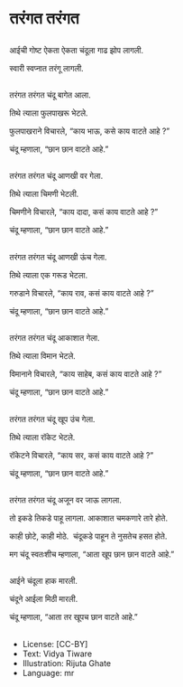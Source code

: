 # तरंगत तरंगत

##
आईची गोष्ट ऐकता ऐकता चंदूला गाढ झोप लागली. 

स्वारी स्वप्नात तरंगू लागली. 

##
तरंगत तरंगत चंदू बागेत आला. 

तिथे त्याला फुलपाखरू भेटले. 

फुलपाखराने विचारले, “काय भाऊ, कसे काय वाटते आहे ?”  

चंदू म्हणाला, “छान छान वाटते आहे.” 

##
तरंगत तरंगत चंदू आणखी वर गेला. 

तिथे त्याला चिमणी भेटली. 

चिमणीने विचारले, “काय दादा, कसं काय वाटते आहे ?” 

चंदू म्हणाला, “छान छान वाटते आहे.” 

##
तरंगत तरंगत चंदू आणखी ऊंच गेला. 

तिथे त्याला एक गरूड भेटला. 

गरुडाने विचारले, “काय राव, कसं काय वाटते आहे ?” 

चंदू म्हणाला, “छान छान वाटते आहे.” 

##
तरंगत तरंगत चंदू आकाशात गेला. 

तिथे त्याला विमान भेटले. 

विमानाने विचारले, “काय साहेब, कसं काय वाटते आहे ?” 

चंदू म्हणाला, “छान छान वाटते आहे.” 

##
तरंगत तरंगत चंदू खूप उंच गेला. 

तिथे त्याला रॉकेट भेटले. 

रॉकेटने विचारले, “काय सर, कसं काय वाटते आहे ?” 

चंदू म्हणाला, “छान छान वाटते आहे.” 

##
तरंगत तरंगत चंदू अजून वर जाऊ लागला. 

तो इकडे तिकडे पाहू लागला. आकाशात चमकणारे तारे होते. 

काही छोटे, काही मोठे.  चंदूकडे पाहून ते नुसतेच हसत होते. 

मग चंदू स्वतःशीच म्हणाला, “आता खूप छान छान वाटते आहे.” 

##
आईने चंदूला हाक मारली. 

चंदूने आईला मिठी मारली. 

चंदू म्हणाला, “आता तर खूपच छान वाटते आहे.” 

##
* License: [CC-BY]
* Text: Vidya Tiware
* Illustration: Rijuta Ghate
* Language: mr
